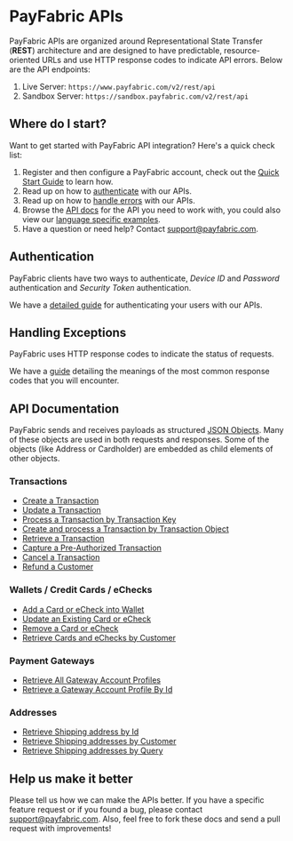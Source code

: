PayFabric APIs
==============
PayFabric APIs are organized around Representational State Transfer (**REST**) architecture and are designed to have predictable, resource-oriented URLs and use HTTP response codes to indicate API errors. Below are the API endpoints:

1. Live Server:    ``https://www.payfabric.com/v2/rest/api``
1. Sandbox Server: ``https://sandbox.payfabric.com/v2/rest/api``

Where do I start?
-----------------

Want to get started with PayFabric API integration? Here's a quick check list:

1. Register and then configure a PayFabric account, check out the [Quick Start Guide](https://github.com/PayFabric/Portal/wiki) to learn how.
2. Read up on how to [authenticate](#authentication) with our APIs. 
3. Read up on how to [handle errors](#handling-exceptions) with our APIs.
3. Browse the [API docs](#api-documentation) for the API you need to work with, you could also view our [language specific examples](https://github.com/ShaunSharples/APIs/blob/ShaunSharples-patch-1/Samples).
4. Have a question or need help? Contact <support@payfabric.com>.


Authentication
--------------
PayFabric clients have two ways to authenticate, *Device ID* and *Password* authentication and *Security Token* authentication.

We have a [detailed guide](https://github.com/ShaunSharples/APIs/blob/ShaunSharples-patch-1/Sections/Authentication.md) for authenticating your users with our APIs.


Handling Exceptions
-------------------
PayFabric uses HTTP response codes to indicate the status of requests. 

We have a [guide](https://github.com/ShaunSharples/APIs/blob/ShaunSharples-patch-1/Sections/Errors.md) detailing the meanings of the most common response codes that you will encounter. 


API Documentation
-----------------
PayFabric sends and receives payloads as structured [JSON Objects](https://github.com/PayFabric/APIs/wiki/API-Object-V2). 
Many of these objects are used in both requests and responses. Some of the objects (like Address or Cardholder) are embedded
as child elements of other objects.

### Transactions
* [Create a Transaction](https://github.com/ShaunSharples/APIs/blob/ShaunSharples-patch-1/Sections/Transactions.md#create-a-transaction)
* [Update a Transaction](https://github.com/ShaunSharples/APIs/blob/ShaunSharples-patch-1/Sections/Transactions.md#update-a-transaction)
* [Process a Transaction by Transaction Key](https://github.com/ShaunSharples/APIs/blob/ShaunSharples-patch-1/Sections/Transactions.md#submit-a-transaction-to-payment-gateway-by-transaction-key)
* [Create and process a Transaction by Transaction Object](https://github.com/ShaunSharples/APIs/blob/ShaunSharples-patch-1/Sections/Transactions.md#create-and-submit-a-transaction-by-transaction-object)
* [Retrieve a Transaction](https://github.com/ShaunSharples/APIs/blob/ShaunSharples-patch-1/Sections/Transactions.md#get-a-transaction)
* [Capture a Pre-Authorized Transaction](https://github.com/ShaunSharples/APIs/blob/ShaunSharples-patch-1/Sections/Transactions.md#capture-a-pre-authorized-transaction)
* [Cancel a Transaction](https://github.com/ShaunSharples/APIs/blob/ShaunSharples-patch-1/Sections/Transactions.md#cancel-a-transaction)
* [Refund a Customer](https://github.com/ShaunSharples/APIs/blob/ShaunSharples-patch-1/Sections/Transactions.md#refund-a-customer)

### Wallets / Credit Cards / eChecks
* [Add a Card or eCheck into Wallet](https://github.com/ShaunSharples/APIs/blob/ShaunSharples-patch-1/Sections/Wallets.md#create-a-credit-card)
* [Update an Existing Card or eCheck](https://github.com/ShaunSharples/APIs/blob/ShaunSharples-patch-1/Sections/Wallets.md#update-an-existing-card)
* [Remove a Card or eCheck](https://github.com/ShaunSharples/APIs/blob/ShaunSharples-patch-1/Sections/Wallets.md#delete-a-card)
* [Retrieve Cards and eChecks by Customer](https://github.com/ShaunSharples/APIs/blob/ShaunSharples-patch-1/Sections/Wallets.md#get-cards-by-customer)

### Payment Gateways
* [Retrieve All Gateway Account Profiles](https://github.com/ShaunSharples/APIs/blob/ShaunSharples-patch-1/Sections/PaymentGatewayProfiles.md#get-all-payment-gateways)
* [Retrieve a Gateway Account Profile By Id](https://github.com/ShaunSharples/APIs/blob/ShaunSharples-patch-1/Sections/PaymentGatewayProfiles.md#get-a-payment-gateway-by-id)

### Addresses
* [Retrieve Shipping address by Id](https://github.com/ShaunSharples/APIs/blob/ShaunSharples-patch-1/Sections/Addresses.md#get-address)
* [Retrieve Shipping addresses by Customer](https://github.com/ShaunSharples/APIs/blob/ShaunSharples-patch-1/Sections/Addresses.md#get-addresses)
* [Retrieve Shipping addresses by Query](https://github.com/ShaunSharples/APIs/blob/ShaunSharples-patch-1/Sections/Addresses.md#get-addresses-query-with-paging)


Help us make it better
----------------------
Please tell us how we can make the APIs better. If you have a specific feature request or if you found a bug, please contact <support@payfabric.com>. Also, feel free to fork these docs and send a pull request with improvements!
